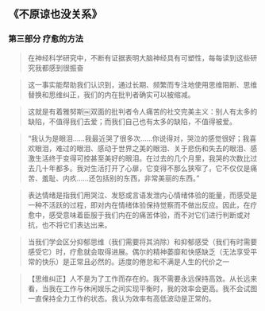 ## 《不原谅也没关系》

### 第三部分 疗愈的方法

> 在神经科学研究中，不断有证据表明大脑神经具有可塑性，每每读到这些研究我都感到很振奋

> 这一事实能帮助我们认识到，通过长期、频繁而专注地使用思维阻断、思维替换和思维纠正，我们的内在批判者确实可以被缩减。

> 这就是有着雅努斯￼双面的批判者令人痛苦的社交完美主义：别人有太多的缺陷，不值得我们去爱；而我们自己也有太多的缺陷，不值得被爱。



> “我认为是眼泪……我最近哭了很多次……你说得对，哭泣的感觉很好；我喜欢眼泪，难过的眼泪、感动于世界之美的眼泪、关于悲伤和失去的眼泪、感激生活终于变得可控甚至美好的眼泪。在过去的几个月里，我哭的次数比过去几十年都多。我对生活打开了心扉，它变得不那么狭窄了，它不仅仅是痛苦、羞耻、内疚……还包括别的东西，非常美丽的东西。”



> 表达情绪是指我们用哭泣、发怒或言语发泄内心情绪体验的能量，而感受是一种不活跃的过程，即对内在情绪体验保持觉察而不做出反应。因此，在疗愈中，感受意味着臣服于我们内在的痛苦体验，而不对它们进行判断或对抗，也不将它们表达出来。



> 当我们学会区分抑郁思维（我们需要将其消除）和抑郁感受（我们有时需要感受它）时，疗愈就会取得进展。偶尔的精神萎靡和快感缺乏（无法享受平常的快乐）是正常且必然的。适度的倦怠和不满是人生的代价之一

> 【思维纠正】人不是为了工作而存在的。我不需要永远保持高效。从长远来看，当我在工作与休闲娱乐之间实现平衡时，我的效率会更高。我不会试图一直保持全力工作的状态。我认为效率有高低波动是正常的。
